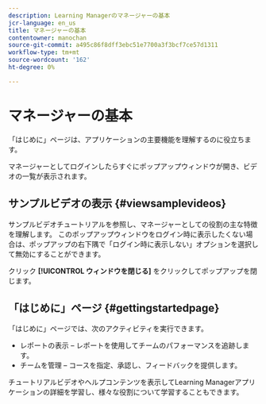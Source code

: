 ```yaml
---
description: Learning Managerのマネージャーの基本
jcr-language: en_us
title: マネージャーの基本
contentowner: manochan
source-git-commit: a495c86f8dff3ebc51e7700a3f3bcf7ce57d1311
workflow-type: tm+mt
source-wordcount: '162'
ht-degree: 0%

---
```




# マネージャーの基本

「はじめに」ページは、アプリケーションの主要機能を理解するのに役立ちます。

マネージャーとしてログインしたらすぐにポップアップウィンドウが開き、ビデオの一覧が表示されます。

## サンプルビデオの表示 {#viewsamplevideos}

サンプルビデオチュートリアルを参照し、マネージャーとしての役割の主な特徴を理解します。 このポップアップウィンドウをログイン時に表示したくない場合は、ポップアップの右下隅で「ログイン時に表示しない」オプションを選択して無効にすることができます。

クリック **[!UICONTROL ウィンドウを閉じる]** をクリックしてポップアップを閉じます。

<!--![](assets/welcome-videos.png) -->

## 「はじめに」ページ {#gettingstartedpage}

「はじめに」ページでは、次のアクティビティを実行できます。

* レポートの表示 – レポートを使用してチームのパフォーマンスを追跡します。
* チームを管理 – コースを指定、承認し、フィードバックを提供します。

チュートリアルビデオやヘルプコンテンツを表示してLearning Managerアプリケーションの詳細を学習し、様々な役割について学習することもできます。

<!--![](assets/manager-experienceprime.png)-->

